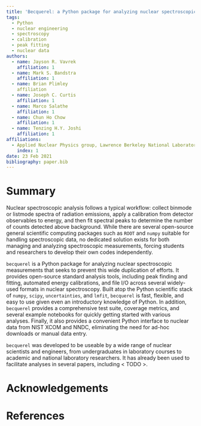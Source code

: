 ```yaml
---
title: 'Becquerel: a Python package for analyzing nuclear spectroscopic measurements'
tags:
  - Python
  - nuclear engineering
  - spectroscopy
  - calibration
  - peak fitting
  - nuclear data
authors:
  - name: Jayson R. Vavrek
    affiliation: 1
  - name: Mark S. Bandstra
    affiliation: 1
  - name: Brian Plimley
    affiliation
  - name: Joseph C. Curtis
    affiliation: 1
  - name: Marco Salathe
    affiliation: 1
  - name: Chun Ho Chow
    affiliation: 1
  - name: Tenzing H.Y. Joshi
    affiliation: 1
affiliations:
  - Applied Nuclear Physics group, Lawrence Berkeley National Laboratory
    index: 1
date: 23 Feb 2021
bibliography: paper.bib
---
```


# Summary
Nuclear spectroscopic analysis follows a typical workflow: collect binmode or listmode spectra of radiation emissions, apply a calibration from detector observables to energy, and then fit spectral peaks to determine the number of counts detected above background. While there are several open-source general scientific computing packages such as ``ROOT`` and ``numpy`` suitable for handling spectroscopic data, no dedicated solution exists for both managing and analyzing spectroscopic measurements, forcing students and researchers to develop their own codes independently.

``becquerel`` is a Python package for analyzing nuclear spectroscopic measurements that seeks to prevent this wide duplication of efforts. It provides open-source standard analysis tools, including peak finding and fitting, automated energy calibrations, and file I/O across several widely-used formats in nuclear spectroscopy. Built atop the Python scientific stack of ``numpy``, ``scipy``, ``uncertainties``, and ``lmfit``, ``becquerel`` is fast, flexible, and easy to use given even an introductory knowledge of Python. In addition, ``becquerel`` provides a comprehensive test suite, coverage metrics, and several example notebooks for quickly getting started with various analyses. Finally, it also provides a convenient Python interface to nuclear data from NIST XCOM and NNDC, eliminating the need for ad-hoc downloads or manual data entry.

``becquerel`` was developed to be useable by a wide range of nuclear scientists and engineers, from undergraduates in laboratory courses to academic and national laboratory researchers. It has already been used to facilitate analyses in several papers, including < TODO >.

# Acknowledgements

# References
